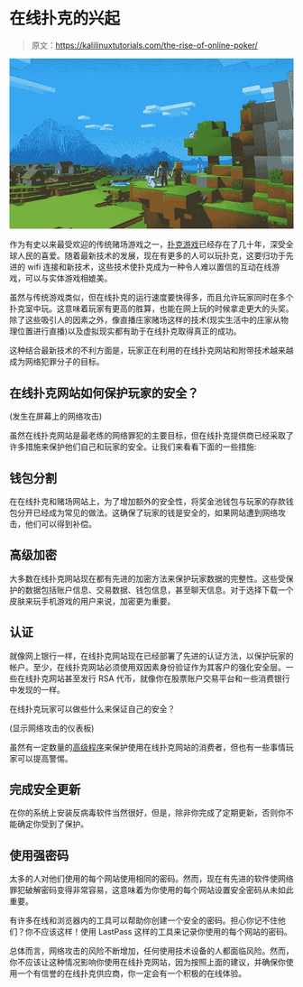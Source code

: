 # 在线扑克的兴起

> 原文：<https://kalilinuxtutorials.com/the-rise-of-online-poker/>

[![](img//51f56ef9447738de9c52ea8fd344ec5e.png)](https://blogger.googleusercontent.com/img/b/R29vZ2xl/AVvXsEjUNrscQT4xF7loZQt_yI32Uz1QQs_aIfGFbvcin--0OldiVUYFG2_UIF906wUYcw1U2HloMq0qLgAzO435YLIsuKqUuxFKM9i0H6fR0NUSVx5-mJ1w8FXLcR_1-AjnjK6POf6VSjEQDgUh9zw5fuBzsNQuN-zbK-SCu_qDNKMhmPEdgZNFH-MbJdEbBw/s16000/ggegg.webp)

作为有史以来最受欢迎的传统赌场游戏之一，[扑克游戏](https://www.888poker.com/poker-games/)已经存在了几十年，深受全球人民的喜爱。随着最新技术的发展，现在有更多的人可以玩扑克，这要归功于先进的 wifi 连接和新技术，这些技术使扑克成为一种令人难以置信的互动在线游戏，可以与实体游戏相媲美。

虽然与传统游戏类似，但在线扑克的运行速度要快得多，而且允许玩家同时在多个扑克室中玩。这意味着玩家有更高的胜算，也能在网上玩的时候拿走更大的头奖。除了这些吸引人的因素之外，像直播庄家赌场这样的技术(现实生活中的庄家从物理位置进行直播)以及虚拟现实都有助于在线扑克取得真正的成功。

这种结合最新技术的不利方面是，玩家正在利用的在线扑克网站和附带技术越来越成为网络犯罪分子的目标。

## 在线扑克网站如何保护玩家的安全？

(发生在屏幕上的网络攻击)

虽然在线扑克网站是最老练的网络罪犯的主要目标，但在线扑克提供商已经采取了许多措施来保护他们自己和玩家的安全。让我们来看看下面的一些措施:

## **钱包分割**

在在线扑克和赌场网站上，为了增加额外的安全性，将奖金池钱包与玩家的存款钱包分开已经成为常见的做法。这确保了玩家的钱是安全的，如果网站遭到网络攻击，他们可以得到补偿。

## **高级加密**

大多数在线扑克网站现在都有先进的加密方法来保护玩家数据的完整性。这些受保护的数据包括账户信息、交易数据、钱包信息，甚至聊天信息。对于选择下载一个皮肤来玩手机游戏的用户来说，加密更为重要。

## **认证**

就像网上银行一样，在线扑克网站现在已经部署了先进的认证方法，以保护玩家的帐户。至少，在线扑克网站必须使用双因素身份验证作为其客户的强化安全层。一些在线扑克网站甚至发行 RSA 代币，就像你在股票账户交易平台和一些消费银行中发现的一样。

在线扑克玩家可以做些什么来保证自己的安全？

(显示网络攻击的仪表板)

虽然有一定数量的[高级程序](https://kalilinuxtutorials.com/hstp/)来保护使用在线扑克网站的消费者，但也有一些事情玩家可以提高警惕。

## **完成安全更新**

在你的系统上安装反病毒软件当然很好，但是，除非你完成了定期更新，否则你不能确定你受到了保护。

## **使用强密码**

太多的人对他们使用的每个网站使用相同的密码。然而，现在有先进的软件使网络罪犯破解密码变得非常容易，这意味着为你使用的每个网站设置安全密码从未如此重要。

有许多在线和浏览器内的工具可以帮助你创建一个安全的密码。担心你记不住他们？你不应该这样！使用 LastPass 这样的工具来记录你使用的每个网站的密码。

总体而言，网络攻击的风险不断增加，任何使用技术设备的人都面临风险。然而，你不应该让这种情况影响你使用在线扑克网站，因为按照上面的建议，并确保你使用一个有信誉的在线扑克供应商，你一定会有一个积极的在线体验。